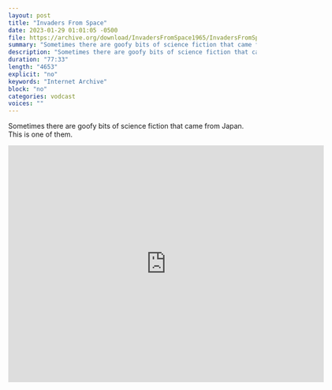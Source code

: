 ```yaml
---
layout: post
title: "Invaders From Space"
date: 2023-01-29 01:01:05 -0500
file: https://archive.org/download/InvadersFromSpace1965/InvadersFromSpace.mp4
summary: "Sometimes there are goofy bits of science fiction that came from Japan.  This is one of them."
description: "Sometimes there are goofy bits of science fiction that came from Japan.  This is one of them."
duration: "77:33"
length: "4653"
explicit: "no" 
keywords: "Internet Archive"
block: "no" 
categories: vodcast
voices: ""
---
```


Sometimes there are goofy bits of science fiction that came from Japan.  This is one of them.

<iframe src="https://archive.org/embed/InvadersFromSpace1965" width="640" height="480" frameborder="0" webkitallowfullscreen="true" mozallowfullscreen="true" allowfullscreen></iframe>
